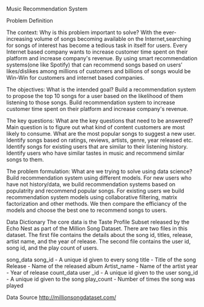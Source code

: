 Music Recommendation System 

Problem Definition

The context: Why is this problem important to solve?
With the ever-increasing volume of songs becoming available on the Internet,searching for songs of interest has become a tedious task in itself for users.
Every Internet based company wants to increase customer time spent on their platform and increase company's revenue. 
By using smart recommendation systems(one like Spotify) that can recommend songs based on users’ likes/dislikes among millions of customers and billions of songs would be Win-Win for customers and internet based companies.

The objectives: What is the intended goal?
Build a recommendation system to propose the top 10 songs for a user based on the likelihood of them listening to those songs.
Build recommendation system to increase customer time spent on their platform and increase company's revenue.

The key questions: What are the key questions that need to be answered?
Main question is to figure out what kind of content customers are most likely to consume.
What are the most popular songs to suggest a new user.
Identify songs based on ratings, reviews, artists, genre, year released etc.
Identify songs for existing users that are similar to their listening history.
Identify users who have similar tastes in music and recommend similar songs to them.

The problem formulation: What are we trying to solve using data science?
Build recommendation system using different models.
For new users who have not history/data, we build recommendation systems based on populatrity and recommend popular songs.
For existing users we build recommendation system models using collaborative filtering, matrix factorization and other methods. We then compare the efficiancy of the models and choose the best one to recommend songs to users.

Data Dictionary
The core data is the Taste Profile Subset released by the Echo Nest as part of the Million Song Dataset. There are two files in this dataset. The first file contains the details about the song id, titles, release, artist name, and the year of release. The second file contains the user id, song id, and the play count of users.

song_data
song_id - A unique id given to every song
title - Title of the song
Release - Name of the released album
Artist_name - Name of the artist
year - Year of release
count_data
user _id - A unique id given to the user
song_id - A unique id given to the song
play_count - Number of times the song was played


Data Source
http://millionsongdataset.com/
